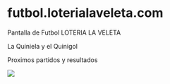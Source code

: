 # futbol.loterialaveleta.com

Pantalla de Futbol
LOTERIA LA VELETA

La Quiniela y el Quinigol

Proximos partidos y resultados

<img src="http://futbol.loterialaveleta.com/images/screenshot.JPG" />
